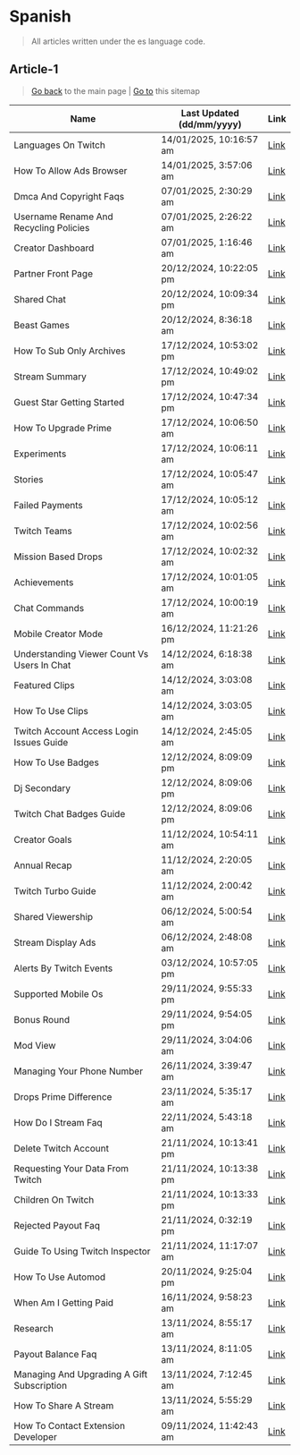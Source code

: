 # Spanish
> All articles written under the es language code. 

## Article-1
> [Go back](../README.md) to the main page | [Go to](https://help.twitch.tv/s/sitemap-topicarticle-1.xml) this sitemap

| Name                                        | Last Updated (dd/mm/yyyy) | Link                                                                                              |
|---------------------------------------------|---------------------------|---------------------------------------------------------------------------------------------------|
| Languages On Twitch                         | 14/01/2025, 10:16:57 am   | [Link](https://help.twitch.tv/s/article/languages-on-twitch?language=es)                          |
| How To Allow Ads Browser                    | 14/01/2025, 3:57:06 am    | [Link](https://help.twitch.tv/s/article/how-to-allow-ads-browser?language=es)                     |
| Dmca And Copyright Faqs                     | 07/01/2025, 2:30:29 am    | [Link](https://help.twitch.tv/s/article/dmca-and-copyright-faqs?language=es)                      |
| Username Rename And Recycling Policies      | 07/01/2025, 2:26:22 am    | [Link](https://help.twitch.tv/s/article/username-rename-and-recycling-policies?language=es)       |
| Creator Dashboard                           | 07/01/2025, 1:16:46 am    | [Link](https://help.twitch.tv/s/article/creator-dashboard?language=es)                            |
| Partner Front Page                          | 20/12/2024, 10:22:05 pm   | [Link](https://help.twitch.tv/s/article/partner-front-page?language=es)                           |
| Shared Chat                                 | 20/12/2024, 10:09:34 pm   | [Link](https://help.twitch.tv/s/article/shared-chat?language=es)                                  |
| Beast Games                                 | 20/12/2024, 8:36:18 am    | [Link](https://help.twitch.tv/s/article/beast-games?language=es)                                  |
| How To Sub Only Archives                    | 17/12/2024, 10:53:02 pm   | [Link](https://help.twitch.tv/s/article/how-to-sub-only-archives?language=es)                     |
| Stream Summary                              | 17/12/2024, 10:49:02 pm   | [Link](https://help.twitch.tv/s/article/stream-summary?language=es)                               |
| Guest Star Getting Started                  | 17/12/2024, 10:47:34 pm   | [Link](https://help.twitch.tv/s/article/guest-star-getting-started?language=es)                   |
| How To Upgrade Prime                        | 17/12/2024, 10:06:50 am   | [Link](https://help.twitch.tv/s/article/how-to-upgrade-prime?language=es)                         |
| Experiments                                 | 17/12/2024, 10:06:11 am   | [Link](https://help.twitch.tv/s/article/experiments?language=es)                                  |
| Stories                                     | 17/12/2024, 10:05:47 am   | [Link](https://help.twitch.tv/s/article/stories?language=es)                                      |
| Failed Payments                             | 17/12/2024, 10:05:12 am   | [Link](https://help.twitch.tv/s/article/failed-payments?language=es)                              |
| Twitch Teams                                | 17/12/2024, 10:02:56 am   | [Link](https://help.twitch.tv/s/article/twitch-teams?language=es)                                 |
| Mission Based Drops                         | 17/12/2024, 10:02:32 am   | [Link](https://help.twitch.tv/s/article/mission-based-drops?language=es)                          |
| Achievements                                | 17/12/2024, 10:01:05 am   | [Link](https://help.twitch.tv/s/article/achievements?language=es)                                 |
| Chat Commands                               | 17/12/2024, 10:00:19 am   | [Link](https://help.twitch.tv/s/article/chat-commands?language=es)                                |
| Mobile Creator Mode                         | 16/12/2024, 11:21:26 pm   | [Link](https://help.twitch.tv/s/article/mobile-creator-mode?language=es)                          |
| Understanding Viewer Count Vs Users In Chat | 14/12/2024, 6:18:38 am    | [Link](https://help.twitch.tv/s/article/understanding-viewer-count-vs-users-in-chat?language=es)  |
| Featured Clips                              | 14/12/2024, 3:03:08 am    | [Link](https://help.twitch.tv/s/article/featured-clips?language=es)                               |
| How To Use Clips                            | 14/12/2024, 3:03:05 am    | [Link](https://help.twitch.tv/s/article/how-to-use-clips?language=es)                             |
| Twitch Account Access Login Issues Guide    | 14/12/2024, 2:45:05 am    | [Link](https://help.twitch.tv/s/article/twitch-account-access-login-issues-guide?language=es)     |
| How To Use Badges                           | 12/12/2024, 8:09:09 pm    | [Link](https://help.twitch.tv/s/article/how-to-use-badges?language=es)                            |
| Dj Secondary                                | 12/12/2024, 8:09:06 pm    | [Link](https://help.twitch.tv/s/article/dj-secondary?language=es)                                 |
| Twitch Chat Badges Guide                    | 12/12/2024, 8:09:06 pm    | [Link](https://help.twitch.tv/s/article/twitch-chat-badges-guide?language=es)                     |
| Creator Goals                               | 11/12/2024, 10:54:11 am   | [Link](https://help.twitch.tv/s/article/creator-goals?language=es)                                |
| Annual Recap                                | 11/12/2024, 2:20:05 am    | [Link](https://help.twitch.tv/s/article/annual-recap?language=es)                                 |
| Twitch Turbo Guide                          | 11/12/2024, 2:00:42 am    | [Link](https://help.twitch.tv/s/article/twitch-turbo-guide?language=es)                           |
| Shared Viewership                           | 06/12/2024, 5:00:54 am    | [Link](https://help.twitch.tv/s/article/shared-viewership?language=es)                            |
| Stream Display Ads                          | 06/12/2024, 2:48:08 am    | [Link](https://help.twitch.tv/s/article/stream-display-ads?language=es)                           |
| Alerts By Twitch Events                     | 03/12/2024, 10:57:05 pm   | [Link](https://help.twitch.tv/s/article/alerts-by-twitch-events?language=es)                      |
| Supported Mobile Os                         | 29/11/2024, 9:55:33 pm    | [Link](https://help.twitch.tv/s/article/supported-mobile-os?language=es)                          |
| Bonus Round                                 | 29/11/2024, 9:54:05 pm    | [Link](https://help.twitch.tv/s/article/bonus-round?language=es)                                  |
| Mod View                                    | 29/11/2024, 3:04:06 am    | [Link](https://help.twitch.tv/s/article/mod-view?language=es)                                     |
| Managing Your Phone Number                  | 26/11/2024, 3:39:47 am    | [Link](https://help.twitch.tv/s/article/managing-your-phone-number?language=es)                   |
| Drops Prime Difference                      | 23/11/2024, 5:35:17 am    | [Link](https://help.twitch.tv/s/article/drops-prime-difference?language=es)                       |
| How Do I Stream Faq                         | 22/11/2024, 5:43:18 am    | [Link](https://help.twitch.tv/s/article/how-do-i-stream-faq?language=es)                          |
| Delete Twitch Account                       | 21/11/2024, 10:13:41 pm   | [Link](https://help.twitch.tv/s/article/delete-twitch-account?language=es)                        |
| Requesting Your Data From Twitch            | 21/11/2024, 10:13:38 pm   | [Link](https://help.twitch.tv/s/article/requesting-your-data-from-twitch?language=es)             |
| Children On Twitch                          | 21/11/2024, 10:13:33 pm   | [Link](https://help.twitch.tv/s/article/children-on-twitch?language=es)                           |
| Rejected Payout Faq                         | 21/11/2024, 0:32:19 pm    | [Link](https://help.twitch.tv/s/article/rejected-payout-faq?language=es)                          |
| Guide To Using Twitch Inspector             | 21/11/2024, 11:17:07 am   | [Link](https://help.twitch.tv/s/article/guide-to-using-twitch-inspector?language=es)              |
| How To Use Automod                          | 20/11/2024, 9:25:04 pm    | [Link](https://help.twitch.tv/s/article/how-to-use-automod?language=es)                           |
| When Am I Getting Paid                      | 16/11/2024, 9:58:23 am    | [Link](https://help.twitch.tv/s/article/when-am-i-getting-paid?language=es)                       |
| Research                                    | 13/11/2024, 8:55:17 am    | [Link](https://help.twitch.tv/s/article/research?language=es)                                     |
| Payout Balance Faq                          | 13/11/2024, 8:11:05 am    | [Link](https://help.twitch.tv/s/article/payout-balance-faq?language=es)                           |
| Managing And Upgrading A Gift Subscription  | 13/11/2024, 7:12:45 am    | [Link](https://help.twitch.tv/s/article/managing-and-upgrading-a-gift-subscription?language=es)   |
| How To Share A Stream                       | 13/11/2024, 5:55:29 am    | [Link](https://help.twitch.tv/s/article/how-to-share-a-stream?language=es)                        |
| How To Contact Extension Developer          | 09/11/2024, 11:42:43 am   | [Link](https://help.twitch.tv/s/article/how-to-contact-extension-developer?language=es)           |



